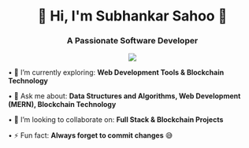 <h1 align="center">👋 Hi, I'm Subhankar Sahoo 👋</h1>
<h3  align="center">A Passionate Software Developer</h3>
<p align="center">
  <a href="https://github.com/DenverCoder1/readme-typing-svg">
    <img src="https://readme-typing-svg.demolab.com/?lines=Full-Stack%20Web%20Developer;Blockchain%20Developer;Machine%20Learning%20Enthusiast;Always%20learning%20new%20things...!!!&font=Fira%20Code&center=true&width=440&height=45&color=FAFF00&vCenter=true&pause=1000&size=22" /></a>
</p>

• 🌱 I’m currently exploring: **Web Development Tools & Blockchain Technology** </p>
• 💬 Ask me about: **Data Structures and Algorithms, Web Development (MERN), Blockchain Technology**

• 👯 I’m looking to collaborate on: **Full Stack & Blockchain Projects**</p>
• ⚡ Fun fact: **Always forget to commit changes** 😅</p>
